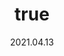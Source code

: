 ---
wip: "True"
id: "33328"
title:
  de: "Vergilbte Mythenleder-Karte"
  en: "Ostensibly Special Timeworn Map"
  fr: "Vieille carte au trésor inhabituelle II"
  ja: "古ぼけた地図S2"
layout: treasuremap
page_type: guide
categories: "treasuremap"
instanceType: "treasuremap"
date: "2021.04.13"
patchNumber: "5.5"
patchName: "Death unto Dawn"
expac: "shb"
image: "/assets/img/content/klassen/Chocobo.webp"
terms:
    - term: "TreasureMaps"
    - term: "Death unto Dawn"
sortid: 20
order: 20
plvl: 80
slug: "vergilbte_mythenleder_karte"
maxpartysize: 8
zones:
  - zonename: "Lakeland"
    fullimage: "/assets/img/treasuremaps/Vergilbte Mythenleder-Karte/Seenland/Seenland.webp"
    subimage:
      - "/assets/img/treasuremaps/Vergilbte Mythenleder-Karte/Seenland/A.webp"
      - "/assets/img/treasuremaps/Vergilbte Mythenleder-Karte/Seenland/B.webp"
      - "/assets/img/treasuremaps/Vergilbte Mythenleder-Karte/Seenland/C.webp"
      - "/assets/img/treasuremaps/Vergilbte Mythenleder-Karte/Seenland/D.webp"
      - "/assets/img/treasuremaps/Vergilbte Mythenleder-Karte/Seenland/E.webp"
      - "/assets/img/treasuremaps/Vergilbte Mythenleder-Karte/Seenland/F.webp"
      - "/assets/img/treasuremaps/Vergilbte Mythenleder-Karte/Seenland/G.webp"
      - "/assets/img/treasuremaps/Vergilbte Mythenleder-Karte/Seenland/H.webp"
  - zonename: "Kholusia"
    fullimage: "/assets/img/treasuremaps/Vergilbte Mythenleder-Karte/Kholusia/Kholusia.webp"
    subimage:
      - "/assets/img/treasuremaps/Vergilbte Mythenleder-Karte/Kholusia/A.webp"
      - "/assets/img/treasuremaps/Vergilbte Mythenleder-Karte/Kholusia/B.webp"
      - "/assets/img/treasuremaps/Vergilbte Mythenleder-Karte/Kholusia/C.webp"
      - "/assets/img/treasuremaps/Vergilbte Mythenleder-Karte/Kholusia/D.webp"
      - "/assets/img/treasuremaps/Vergilbte Mythenleder-Karte/Kholusia/E.webp"
      - "/assets/img/treasuremaps/Vergilbte Mythenleder-Karte/Kholusia/F.webp"
      - "/assets/img/treasuremaps/Vergilbte Mythenleder-Karte/Kholusia/G.webp"
      - "/assets/img/treasuremaps/Vergilbte Mythenleder-Karte/Kholusia/H.webp"
  - zonename: "Amh Araeng"
    fullimage: "/assets/img/treasuremaps/Vergilbte Mythenleder-Karte/Amh Araeng/Amh Araeng.webp"
    subimage:
      - "/assets/img/treasuremaps/Vergilbte Mythenleder-Karte/Amh Araeng/A.webp"
      - "/assets/img/treasuremaps/Vergilbte Mythenleder-Karte/Amh Araeng/B.webp"
      - "/assets/img/treasuremaps/Vergilbte Mythenleder-Karte/Amh Araeng/C.webp"
      - "/assets/img/treasuremaps/Vergilbte Mythenleder-Karte/Amh Araeng/D.webp"
      - "/assets/img/treasuremaps/Vergilbte Mythenleder-Karte/Amh Araeng/E.webp"
      - "/assets/img/treasuremaps/Vergilbte Mythenleder-Karte/Amh Araeng/F.webp"
      - "/assets/img/treasuremaps/Vergilbte Mythenleder-Karte/Amh Araeng/G.webp"
      - "/assets/img/treasuremaps/Vergilbte Mythenleder-Karte/Amh Araeng/H.webp"
  - zonename: "Il Mheg"
    fullimage: "/assets/img/treasuremaps/Vergilbte Mythenleder-Karte/Il Mheg/Il Mheg.webp"
    subimage:
      - "/assets/img/treasuremaps/Vergilbte Mythenleder-Karte/Il Mheg/A.webp"
      - "/assets/img/treasuremaps/Vergilbte Mythenleder-Karte/Il Mheg/B.webp"
      - "/assets/img/treasuremaps/Vergilbte Mythenleder-Karte/Il Mheg/C.webp"
      - "/assets/img/treasuremaps/Vergilbte Mythenleder-Karte/Il Mheg/D.webp"
      - "/assets/img/treasuremaps/Vergilbte Mythenleder-Karte/Il Mheg/E.webp"
      - "/assets/img/treasuremaps/Vergilbte Mythenleder-Karte/Il Mheg/F.webp"
      - "/assets/img/treasuremaps/Vergilbte Mythenleder-Karte/Il Mheg/G.webp"
      - "/assets/img/treasuremaps/Vergilbte Mythenleder-Karte/Il Mheg/H.webp"
  - zonename: "The Rak'tika Greatwood"
    fullimage: "/assets/img/treasuremaps/Vergilbte Mythenleder-Karte/Der Große Wald Rak'tika/Der Große Wald Rak'tika.webp"
    subimage:
      - "/assets/img/treasuremaps/Vergilbte Mythenleder-Karte/Der Große Wald Rak'tika/A.webp"
      - "/assets/img/treasuremaps/Vergilbte Mythenleder-Karte/Der Große Wald Rak'tika/B.webp"
      - "/assets/img/treasuremaps/Vergilbte Mythenleder-Karte/Der Große Wald Rak'tika/C.webp"
      - "/assets/img/treasuremaps/Vergilbte Mythenleder-Karte/Der Große Wald Rak'tika/D.webp"
      - "/assets/img/treasuremaps/Vergilbte Mythenleder-Karte/Der Große Wald Rak'tika/E.webp"
      - "/assets/img/treasuremaps/Vergilbte Mythenleder-Karte/Der Große Wald Rak'tika/F.webp"
      - "/assets/img/treasuremaps/Vergilbte Mythenleder-Karte/Der Große Wald Rak'tika/G.webp"
      - "/assets/img/treasuremaps/Vergilbte Mythenleder-Karte/Der Große Wald Rak'tika/H.webp"
  - zonename: "The Tempest"
    fullimage: "/assets/img/treasuremaps/Vergilbte Mythenleder-Karte/Tempest/Tempest.webp"
    subimage:
      - "/assets/img/treasuremaps/Vergilbte Mythenleder-Karte/Tempest/A.webp"
      - "/assets/img/treasuremaps/Vergilbte Mythenleder-Karte/Tempest/B.webp"
      - "/assets/img/treasuremaps/Vergilbte Mythenleder-Karte/Tempest/C.webp"
      - "/assets/img/treasuremaps/Vergilbte Mythenleder-Karte/Tempest/D.webp"
      - "/assets/img/treasuremaps/Vergilbte Mythenleder-Karte/Tempest/E.webp"
      - "/assets/img/treasuremaps/Vergilbte Mythenleder-Karte/Tempest/F.webp"
      - "/assets/img/treasuremaps/Vergilbte Mythenleder-Karte/Tempest/G.webp"
      - "/assets/img/treasuremaps/Vergilbte Mythenleder-Karte/Tempest/H.webp"
---